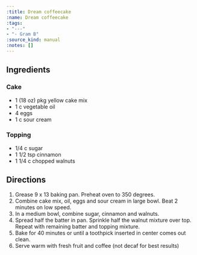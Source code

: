 ```yaml
---
:title: Dream coffeecake
:name: Dream coffeecake
:tags:
- "---"
- "- Gram B"
:source_kind: manual
:notes: []
---
```


## Ingredients
### Cake
- 1 (18 oz) pkg yellow cake mix
- 1 c vegetable oil
- 4 eggs
- 1 c sour cream

### Topping
- 1/4 c sugar
- 1 1/2 tsp cinnamon
- 1 1/4 c chopped walnuts


## Directions
1. Grease 9 x 13 baking pan. Preheat oven to 350 degrees.
2. Combine cake mix, oil, eggs and  sour cream in large bowl. Beat 2 minutes on low speed.
3. In a medium bowl, combine sugar, cinnamon and walnuts. 
4. Spread half the batter in pan. Sprinkle half the walnut mixture over top. Repeat with remaining batter and topping mixture. 
5. Bake for 40 minutes or until a toothpick inserted in center comes out clean.
6. Serve warm with fresh fruit and coffee (not decaf for best results)
